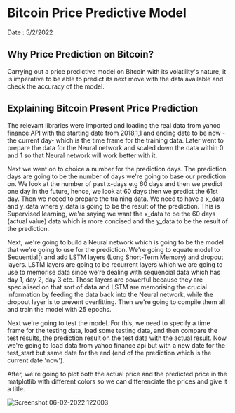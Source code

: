 # Bitcoin Price Predictive Model
Date : 5/2/2022

## Why Price Prediction on Bitcoin?
Carrying out a price predictive model on Bitcoin with its volatility's nature, it is imperative to be able to predict its next move with the data available and check the accuracy of the model.

## Explaining Bitcoin Present Price Prediction
The relevant libraries were imported and loading the real data from yahoo finance API with the starting date from 2018,1,1 and ending date to be now -the current day- which is the time frame for the training data. 
Later went to prepare the data for the Neural network and scaled down the data within 0 and 1 so that Neural network will work better with it.


Next we went on to choice a number for the prediction days. The prediction days are going to be the number of days we're going to base our prediction on. We look at the number of past x-days e.g 60 days and then we predict one day in the future, hence, we look at 60 days then we predict the 61st day.
Then we neeed to prepare the training data. We need to have a x_data and y_data where y_data is going to be the result of the prediction. This is Supervised learning, we're saying we want the x_data to be the 60 days (actual value) data which is more concised and the y_data to be the result of the prediction.


Next, we're going to build a Neural network which is going to be the model that we're going to use for the prediction. We're going to equate model to Sequential() and add LSTM layers (Long Short-Term Memory) and dropout layers. LSTM layers are going to be recurrent layers which we are going to use to memorise data since we're dealing with sequencial data which has day 1, day 2, day 3 etc. Those layers are powerful because they are specialised on that sort of data and LSTM are memorising the crucial information by feeding the data back into the Neural network, while the dropout layer is to prevent overfitting. Then we're going to compile them all and train the model with 25 epochs.


Next we're going to test the model. For this, we need to specify a time frame for the testing data, load some testing data, and then compare the test results, the prediction result on the test data with the actual result. Now we're going to load data from yahoo finance api but with a new date for the test_start but same date for the end (end of the prediction which is the current date 'now'). 


After, we're going to plot both the actual price and the predicted price in the matplotlib with different colors so we can differenciate the prices and give it a title.  


![Screenshot 06-02-2022 122003](https://user-images.githubusercontent.com/81313873/152678397-a1d7a201-915e-49eb-822b-eda37c63a504.jpg)

